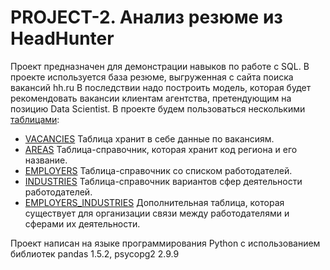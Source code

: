 # PROJECT-2. Анализ резюме из HeadHunter
Проект предназначен для демонстрации навыков по работе с SQL.
В проекте используется база резюме, выгруженная с сайта поиска вакансий hh.ru
В последствии надо построить модель, которая будет рекомендовать вакансии клиентам агентства, претендующим на позицию Data Scientist.
В проекте будем пользоваться несколькими [таблицами](https://lms.skillfactory.ru/asset-v1:SkillFactory+DST-3.0+28FEB2021+type@asset+block@SQL_pj2_2_1.png):
+ [VACANCIES](https://lms.skillfactory.ru/asset-v1:SkillFactory+DST-3.0+28FEB2021+type@asset+block@SQL_pj2_2_2.png)
Таблица хранит в себе данные по вакансиям.
+ [AREAS](https://lms.skillfactory.ru/asset-v1:SkillFactory+DST-3.0+28FEB2021+type@asset+block@SQL_pj2_2_3.png)
Таблица-справочник, которая хранит код региона и его название.
+ [EMPLOYERS](https://lms.skillfactory.ru/asset-v1:SkillFactory+DST-3.0+28FEB2021+type@asset+block@SQL_pj2_2_4.png)
Таблица-справочник со списком работодателей.
+ [INDUSTRIES](https://lms.skillfactory.ru/asset-v1:SkillFactory+DST-3.0+28FEB2021+type@asset+block@SQL_pj2_2_5.png)
Таблица-справочник вариантов сфер деятельности работодателей.
+ [EMPLOYERS_INDUSTRIES](https://lms.skillfactory.ru/asset-v1:SkillFactory+DST-3.0+28FEB2021+type@asset+block@SQL_pj2_2_6.png)
Дополнительная таблица, которая существует для организации связи между работодателями и сферами их деятельности.

Проект написан на языке программирования Python c использованием библиотек pandas 1.5.2, psycopg2 2.9.9

